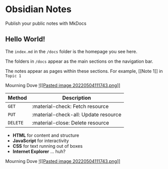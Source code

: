 # Obsidian Notes

Publish your public notes with MkDocs

## Hello World!

The `index.md` in the `/docs` folder is the homepage you see here.

The folders in `/docs` appear as the main sections on the navigation bar.

The notes appear as pages within these sections. For example, [[Note 1]] in `Topic 1`


Mourning Dove
[![[Pasted image 20220504111743.png]]](Mourning%20Dove.md)

| Method      | Description                          |
| ----------- | ------------------------------------ |
| `GET`       | :material-check:     Fetch resource  |
| `PUT`       | :material-check-all: Update resource |
| `DELETE`    | :material-close:     Delete resource |


<div class="grid cards" markdown>

- __HTML__ for content and structure
- __JavaScript__ for interactivity
- __CSS__ for text running out of boxes
- __Internet Explorer__ ... huh?

</div>


<div class="card" markdown>

Mourning Dove
[![[Pasted image 20220504111743.png]]](Mourning%20Dove.md)

</div>